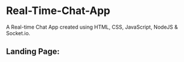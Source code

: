 # Real-Time-Chat-App
A Real-time Chat App created using HTML, CSS, JavaScript, NodeJS & Socket.io.

## Landing Page:

